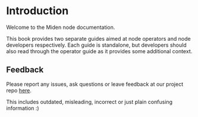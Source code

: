 # Introduction

Welcome to the Miden node documentation.

This book provides two separate guides aimed at node operators and node developers respectively. Each guide is
standalone, but developers should also read through the operator guide as it provides some additional context.

## Feedback

Please report any issues, ask questions or leave feedback at our project repo
[here](https://github.com/0xPolygonMiden/miden-node/issues/new/choose).

This includes outdated, misleading, incorrect or just plain confusing information :)
